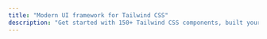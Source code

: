 ```yaml
---
title: "Modern UI framework for Tailwind CSS"
description: "Get started with 150+ Tailwind CSS components, built your website quickly with Sailboat UI."
---
```


